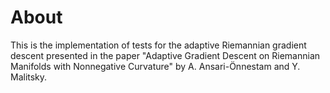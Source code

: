 # About

This is the implementation of tests for the adaptive Riemannian gradient descent presented in the paper "Adaptive Gradient Descent on Riemannian Manifolds with Nonnegative Curvature" by A. Ansari-Önnestam and Y. Malitsky.
